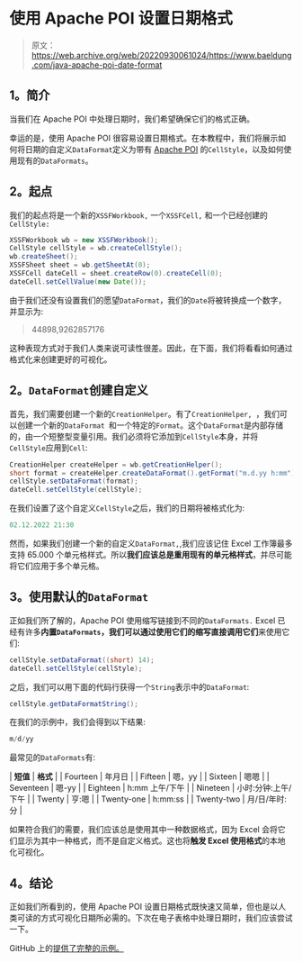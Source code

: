 # 使用 Apache POI 设置日期格式

> 原文：<https://web.archive.org/web/20220930061024/https://www.baeldung.com/java-apache-poi-date-format>

## 1。简介

当我们在 Apache POI 中处理日期时，我们希望确保它们的格式正确。

幸运的是，使用 Apache POI 很容易设置日期格式。在本教程中，我们将展示如何将日期的自定义`DataFormat`定义为带有 [Apache POI](/web/20221212045748/https://www.baeldung.com/java-microsoft-excel) 的`CellStyle`，以及如何使用现有的`DataFormats`。

## 2。起点

我们的起点将是一个新的`XSSFWorkbook,` 一个`XSSFCell,` 和一个已经创建的`CellStyle:`

```java
XSSFWorkbook wb = new XSSFWorkbook();
CellStyle cellStyle = wb.createCellStyle();
wb.createSheet();
XSSFSheet sheet = wb.getSheetAt(0);
XSSFCell dateCell = sheet.createRow(0).createCell(0);
dateCell.setCellValue(new Date());
```

由于我们还没有设置我们的愿望`DataFormat`，我们的`Date`将被转换成一个数字，并显示为:

> 44898,9262857176

这种表现方式对于我们人类来说可读性很差。因此，在下面，我们将看看如何通过格式化来创建更好的可视化。

## 2。`DataFormat`创建自定义

首先，我们需要创建一个新的`CreationHelper`。有了`CreationHelper, `，我们可以创建一个新的`DataFormat `和一个特定的`Format`。这个`DataFormat`是内部存储的，由一个短整型变量引用。我们必须将它添加到`CellStyle`本身，并将`CellStyle`应用到`Cell`:

```java
CreationHelper createHelper = wb.getCreationHelper();
short format = createHelper.createDataFormat().getFormat("m.d.yy h:mm");
cellStyle.setDataFormat(format);
dateCell.setCellStyle(cellStyle);
```

在我们设置了这个自定义`CellStyle`之后，我们的日期将被格式化为:

```java
02.12.2022 21:30
```

然而，如果我们创建一个新的自定义`DataFormat,`,我们应该记住 Excel 工作簿最多支持 65.000 个单元格样式。所以**我们应该总是重用现有的单元格样式**，并尽可能将它们应用于多个单元格。

## 3。使用默认的`DataFormat`

正如我们所了解的，Apache POI 使用缩写链接到不同的`DataFormats.` Excel 已经有许多**内置`DataFormats`，我们可以通过使用它们的缩写直接调用它们**来使用它们:

```java
cellStyle.setDataFormat((short) 14);
dateCell.setCellStyle(cellStyle);
```

之后，我们可以用下面的代码行获得一个`String`表示中的`DataFormat`:

```java
cellStyle.getDataFormatString();
```

在我们的示例中，我们会得到以下结果:

```java
m/d/yy
```

最常见的`DataFormats`有:

| **短值** | **格式** |
| Fourteen | 年月日 |
| Fifteen | 嗯，yy |
| Sixteen | 嗯嗯 |
| Seventeen | 嗯-yy |
| Eighteen | h:mm 上午/下午 |
| Nineteen | 小时:分钟:上午/下午 |
| Twenty | 亨:嗯 |
| Twenty-one | h:mm:ss |
| Twenty-two | 月/日/年时:分 |

如果符合我们的需要，我们应该总是使用其中一种数据格式，因为 Excel 会将它们显示为其中一种格式，而不是自定义格式。这也将**触发 Excel 使用格式**的本地化可视化。

## 4。结论

正如我们所看到的，使用 Apache POI 设置日期格式既快速又简单，但也是以人类可读的方式可视化日期所必需的。下次在电子表格中处理日期时，我们应该尝试一下。

GitHub 上的[提供了完整的示例。](https://web.archive.org/web/20221212045748/https://github.com/eugenp/tutorials/tree/master/apache-poi-2)
